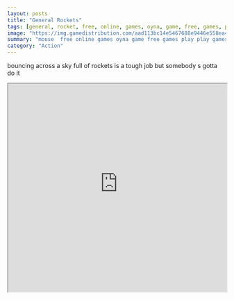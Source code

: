 ```yaml
---
layout: posts
title: "General Rockets"
tags: [general, rocket, free, online, games, oyna, game, free, games, play, play, games]
image: "https://img.gamedistribution.com/aad113bc14e5467688e9446e558ea4a6.jpg"
summary: "mouse  free online games oyna game free games play play games"
category: "Action"
---
```


bouncing across a sky full of rockets is a tough job but somebody s gotta do it

<iframe width="100%" height="480px;" src="https://html5.gamedistribution.com/aad113bc14e5467688e9446e558ea4a6/"></iframe>
